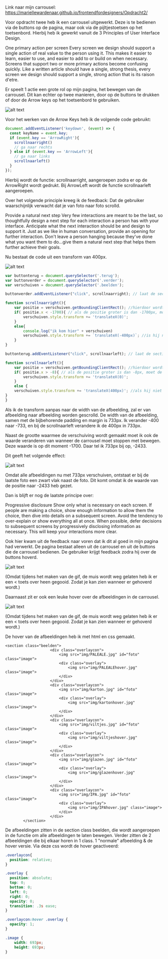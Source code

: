 Link naar mijn carrousel: https://mariellewardenaar.github.io/frontendfordesigners/Opdracht2/

Voor opdracht twee heb ik een carrousel uitgewerkt. Deze is te bedienen via de buttons op de pagina, maar ook via de pijltjestoetsen op het toetsenbord.
Hierbij heb ik gewerkt vanuit de 3 Principles of User Interface Design.

One primary action per screen
Every screen we design should support a single action of real value to the person using it. This makes it easier to learn, easier to use, and easier to add to or build on when necessary. Screens that support two or more primary actions become confusing quickly. Like a written article should have a single, strong thesis, every screen we design should support a single, strong action that is its raison d'etre.

Er speelt 1 actie een grote rol op mijn pagina, het bewegen van de carrousel. Dit kan echter op twee manieren, door op de buttons te drukken of door de Arrow keys op het toetsenbord te gebruiken. 

![alt text](https://media.giphy.com/media/TFwPbMz584cQRApHfg/giphy.gif)

Voor het werken van de Arrow Keys heb ik de volgende code gebruikt:

```js
document.addEventListener('keydown', (event) => {
  const keyName = event.key;
  if (event.key == 'ArrowRight'){
  	scrollnaarright()
  	// ga naar rechts
  } else if (event.key == 'ArrowLeft'){
  	// ga naar links
  	scrollnaarleft()
  }
});
```
Hierbij wordt de functie: scrollnaarright, aangeroepen zodra er op de ArrowRight wordt gedrukt. Bij ArrowLeft wordt de functie scrollnaarleft aangeroepen.

Over het volgende principle kreeg ik de feedback: Dat de gebruiker waarschijnlijk verwacht dat je van foto naar foto scrolld.

Provide a natural next step
Very few interactions are meant to be the last, so thoughtfully design a next step for each interaction a person has with your interface. Anticipate what the next interaction should be and design to support it. Just as we like in human conversation, provide an opening for further interaction. Don't leave a person hanging because they've done what you want them to do…give them a natural next step that helps them further achieve their goals.

Nu bestaat de code uit een transform van 400px. 

![alt text](https://media.giphy.com/media/cRMNjwuVyW45JOmNEE/giphy.gif)

```js
var buttonterug = document.querySelector('.terug');
var buttonverder = document.querySelector('.verder');
var verschuiven = document.querySelector('.beelden');

buttonverder.addEventListener("click", scrollnaarright); // laat de sectie:beelden naar rechts verschuiven als er op de button gedrukt wordt

function scrollnaarright(){
	var positie = verschuiven.getBoundingClientRect(); //hierdoor wordt er gekeken naar de positie zodra de sectie:beelden verschuifd
	if( positie.x < -1700){ // als de positie groter is dan -1700px, moet de sectie stoppen met verschuiven
		verschuiven.style.transform += 'translateX(0)';
	}
	else{
		console.log("ik kom hier" + verschuiven)
		verschuiven.style.transform += `translateX(-400px)`; //is hij niet groter dan -1700px, verschuifd de sectie met -400px
	}
}

buttonterug.addEventListener("click", scrollnaarleft); // laat de sectie:beelden naar links verschuiven als er op de button gedrukt wordt

function scrollnaarleft(){
	var positie = verschuiven.getBoundingClientRect(); //hierdoor wordt er gekeken naar de positie zodra de sectie:beelden verschuifd
	if( positie.x > -8){ // als de positie groter is dan -8px, moet de sectie stoppen met verschuiven
		verschuiven.style.transform += 'translateX(0)';
	}
	else {
	verschuiven.style.transform += 'translateX(400px)'; //als hij niet groter is dan -8px, verschuifd de sectie met 400px
}
}

```

Als ik de transform aanpas naar de width van de afbeelding, zal er van afbeelding naar afbeelding worden gescrolld. 
De width van de afbeelding, samen met de bijbehorende padding en margin is 733px. Ik verander -400 naar -733, en bij de scrollnaarleft verandere ik de 400px in 733px.

Naast de grootte waarmee de verschuiving wordt gemaakt moet ik ook de waarde veranderen van wanneer de carrousel moet stoppen met bewegen. Deze waarde is op dit moment -1700. Daar tel ik 733px bij op, -2433. 

Dit geeft het volgende effect:

![alt text](https://media.giphy.com/media/4T5rHVzkgwXYjTdEHf/giphy.gif)

Omdat alle afbeeldingen nu met 733px verschuiven, ontstaat er bij de laatste foto een zwart vlak naast de foto. Dit komt omdat ik de waarde van de positie naar -2433 heb gezet.

Dan is blijft er nog de laatste principe over:

Progressive disclosure
Show only what is necessary on each screen. If people are making a choice, show enough information to allow them the choice, then dive into details on a subsequent screen. Avoid the tendency to over-explain or show everything all at once. When possible, defer decisions to subsequent screens by progressively disclosing information as necessary. This will keep your interactions more clear.

Ook hier kwam uit de feedback naar voren dat ik dit al goed in mijn pagina had verwerkt. De pagina bestaat alleen uit de carrousel en uit de buttons die de carrousel bedienen. De gebruiker krijgt feedback zodra hij over de buttons hoverd. 

![alt text](https://media.giphy.com/media/C8o78Nx4TdEgoB2Biz/giphy.gif)

(Omdat tijdens het maken van de gif, de muis wordt weg gelaten heb ik er een < toets over heen gegooid. Zodat je kan zien wanneer er gehoverd wordt.)

Daarnaast zit er ook een leuke hover over de afbeeldingen in de carrousel. 

![alt text](https://media.giphy.com/media/jTHbRLyrXM4BUljKfI/giphy.gif)

(Omdat tijdens het maken van de gif, de muis wordt weg gelaten heb ik er een < toets over heen gegooid. Zodat je kan zien wanneer er gehoverd wordt.)

De hover van de afbeeldingen heb ik met html en css gemaakt.

```
<section class="beelden">
					<div class="overlaycon">
						<img src="img/PALEALE.jpg" id="foto" class="image">
						<div class="overlay">
							<img src="img/PALEALEhover.jpg" class="image">
						</div>
					</div>
					<div class="overlaycon">
						<img src="img/karton.jpg" id="foto" class="image">
						<div class="overlay">
							<img src="img/kartonhover.jpg" class="image">
						</div>
					</div>
					<div class="overlaycon">
						<img src="img/viltjes.jpg" id="foto" class="image">
						<div class="overlay">
							<img src="img/viltjeshover.jpg" class="image">
						</div>
					</div>
					<div class="overlaycon">
						<img src="img/glazen.jpg" id="foto" class="image">
						<div class="overlay">
							<img src="img/glazenhover.jpg" class="image">
						</div>
					</div>
					<div class="overlaycon">
						<img src="img/IPA.jpg" id="foto" class="image">
						<div class="overlay">
							<img src="img/IPAhover.jpg" class="image">
						</div>
					</div>
		</section>
```
De afbeeldingen zitten in de section class beelden, die wordt aangeroepen in de functie om alle afbeeldingen te laten bewegen. Verder zitten de 2 afbeeldingen die bij elkaar horen in 1 class. 1 "normale" afbeelding & de hover versie. Via deze css wordt de hover geactiveerd: 

```css
.overlaycon{
  position: relative;
}

.overlay {
  position: absolute;
  top: 0;
  bottom: 0;
  left: 0;
  right: 0;
  opacity: 0;
  transition: .3s ease;
}

.overlaycon:hover .overlay {
  opacity: 1;
}

.image {
	width: 693px;
	height: 693px;
}
```
